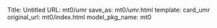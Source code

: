 Title: Untitled
URL: mt0/umr
save_as: mt0/umr.html
template: card_umr
original_url: mt0/index.html
model_pkg_name: mt0

